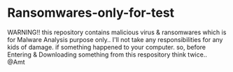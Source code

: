 # Ransomwares-only-for-test
WARNING!! this repository contains malicious virus &amp; ransomwares which is for Malware Analysis purpose only.. I'll not take any responsibilities for any kids of damage. if something happened to your computer. so, before Entering &amp; Downloading something from this respository think twice..      
                                                                                                                         @Amt 
                                                                                                                            

